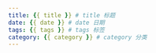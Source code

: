```yaml
---
title: {{ title }} # title 标题
date: {{ date }} # date 日期
tags: {{ tags }} # tags 标签
category: {{ category }} # category 分类
---
```

